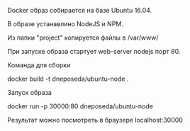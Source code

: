 Docker образ собирается на базе Ubuntu 16.04.

В образе устанавлино NodeJS и NPM.


Из папки "project" копируется файлы в /var/www/


При запуске образа стартует web-server nodejs порт 80.


Команда для сборки

docker build -t dneposeda/ubuntu-node .

Запуск образа 

docker run -p 30000:80 dneposeda/ubuntu-node

Результат можно посмотреть в браузере localhost:30000
